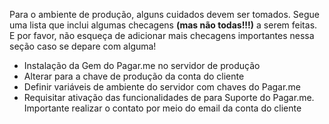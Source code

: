 Para o ambiente de produção, alguns cuidados devem ser tomados. Segue uma lista que inclui algumas checagens **(mas não todas!!!)** a serem feitas. E por favor, não esqueça de adicionar mais checagens importantes nessa seção caso se depare com alguma!

- Instalação da Gem do Pagar.me no servidor de produção
- Alterar para a chave de produção da conta do cliente
- Definir variáveis de ambiente do servidor com chaves do Pagar.me
- Requisitar ativação das funcionalidades de para Suporte do Pagar.me. Importante realizar o contato por meio do email da conta do cliente